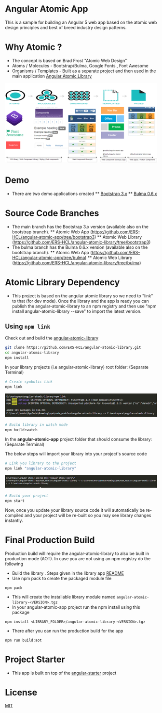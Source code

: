 # Angular Atomic App

This is a sample for building an Angular 5 web app based on the atomic web design principles and best of breed industry design patterns.

# Why Atomic ?

* The concept is based on Brad Frost "Atomic Web Design"
* Atoms / Molecules - Bootstrap/Bulma, Google Fonts , Font Awesome
* Organisms / Templates - Built as a separate project and then used in the main application [Angular Atomic Library](https://github.com/ERS-HCL/angular-atomic-library)

<p align="center">
    <img  alt="Angular Atomic Web App" src="./pics/angular-atomic-app.png" class="img-responsive">
</p>

# Demo
* There are two demo applications created 
** [Bootstrap 3.x](https://tutor-wolf-15383.netlify.com)
** [Bulma 0.6.x](https://boxer-norman-10044.netlify.com)

# Source Code Branches
* The main branch has the Bootstrap 3.x version (available also on the bootstrap branch).
** Atomic Web App (https://github.com/ERS-HCL/angular-atomic-app/tree/bootstrap3)
** Atomic Web Library (https://github.com/ERS-HCL/angular-atomic-library/tree/bootstrap3)
* The bulma branch has the Bulma 0.6.x version (available also on the bootstrap branch).
** Atomic Web App (https://github.com/ERS-HCL/angular-atomic-app/tree/bulma)
** Atomic Web Library (https://github.com/ERS-HCL/angular-atomic-library/tree/bulma)


# Atomic Library Dependency

* This project is based on the angular atomic library so we need to "link" to that (for dev mode). Once the library and the app is ready you can publish the angular-atomic-library to an npm registry and then use "npm install angular-atomic-library --save" to import the latest version.

## Using `npm link`

Check out and build the [angular-atomic-library](https://github.com/ERS-HCL/angular-atomic-library.git)
```bash
git clone https://github.com/ERS-HCL/angular-atomic-library.git
cd angular-atomic-library
npm install
```
In your library projects (i.e angular-atomic-library) root folder: (Separate Terminal)

```bash
# Create symbolic link
npm link
```

<p align="center">
    <img  alt="Library Linking" src="./pics/step1_link.PNG" class="img-responsive">
</p>

```bash
# Build library in watch mode
npm build:watch
```

In the **angular-atomic-app** project folder that should consume the library: (Separate Terminal)

The below steps will import your library into your project's source code

```bash
# Link you library to the project
npm link "angular-atomic-library"
```
<p align="center">
    <img  alt="Application Linking" src="./pics/step2_link.PNG" class="img-responsive">
</p>

```bash
# Build your project
npm start
```

Now, once you update your library source code it will automatically be re-compiled and your project will be re-built so you may see library changes instantly.

# Final Production Build

Production build will require the angular-atomic-library to also be built in production mode (AOT).
In case you are not using an npm registry do the following
* Build the library . Steps given in the library app [README](https://github.com/ERS-HCL/angular-atomic-library/blob/master/README.md)
* Use npm pack to create the packaged module file
```
npm pack
```
* This will create the installable library module named `angular-atomic-library-<VERSION>.tgz`
* In your angular-atomic-app project run the npm install using this package
```
npm install <LIBRARY_FOLDER>/angular-atomic-library-<VERSION>.tgz
```
* There after you can run the production build for the app
```
npm run build:aot
```
# Project Starter
* This app is built on top of the [angular-starter](https://github.com/gdi2290/angular-starter) project

# License
 [MIT](/LICENSE)
